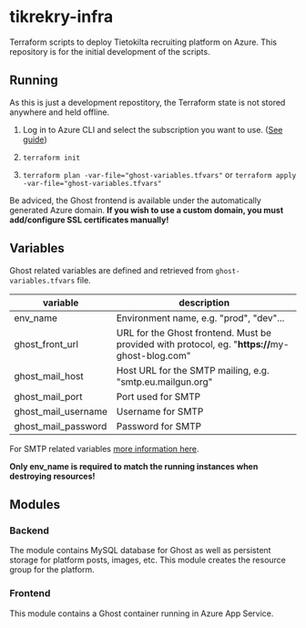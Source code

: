# tikrekry-infra
Terraform scripts to deploy Tietokilta recruiting platform on Azure.
This repository is for the initial development of the scripts.

## Running
As this is just a development repostitory, the Terraform state is not stored anywhere and held offline.

1. Log in to Azure CLI and select the subscription you want to use. ([See guide](https://registry.terraform.io/providers/hashicorp/azurerm/latest/docs/guides/azure_cli))

2.  `terraform init`

3.  `terraform plan -var-file="ghost-variables.tfvars"` or 
     `terraform apply -var-file="ghost-variables.tfvars"`

Be adviced, the Ghost frontend is available under the automatically generated Azure domain. **If you wish to use a custom domain, you must add/configure SSL certificates manually!**

  

## Variables
Ghost related variables are defined and retrieved from `ghost-variables.tfvars` file.

| variable | description |
|--|--|
| env_name | Environment name, e.g. "prod", "dev"... |
|ghost_front_url| URL for the Ghost frontend. Must be provided with protocol, eg. "**https://**<span>my-ghost-blog</span>.com"|
|ghost_mail_host| Host URL for the SMTP mailing, e.g. "<span>smtp.eu.mailgun</span>.org"|
|ghost_mail_port| Port used for SMTP|
|ghost_mail_username| Username for SMTP|
|ghost_mail_password| Password for SMTP|

  

For SMTP related variables [more information here](https://ghost.org/docs/config/#mail).

**Only env_name is required to match the running instances when destroying resources!**

## Modules

### Backend
The module contains MySQL database for Ghost as well as persistent storage for platform posts, images, etc. This module creates the resource group for the platform.

### Frontend
This module contains a Ghost container running in Azure App Service.